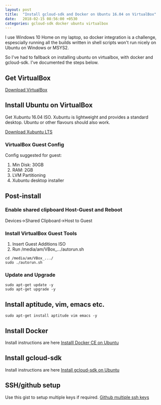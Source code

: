 ```yaml
---
layout: post
title:  "Install gcloud-sdk and Docker on Ubuntu 16.04 on VirtualBox"
date:   2018-02-15 08:56:00 +0530
categories: gcloud-sdk docker ubuntu virtualbox
---
```


I use Windows 10 Home on my laptop, so docker integration is a challenge, espescially running all the builds written in shell scripts won't run nicely on Ubuntu on Windows or MSYS2.

So I've had to fallback on installing ubuntu on virtualbox, with docker and gcloud-sdk. I've documented the steps below.

## Get VirtualBox

[Download VirtualBox](https://www.virtualbox.org/wiki/Downloads)

## Install Ubuntu on VirtualBox

Get Xubuntu 16.04 ISO. Xubuntu is lightweight and provides a standard desktop. Ubuntu or other flavours should also work.

[Download Xubuntu LTS](https://xubuntu.org/download#lts)

### VirtualBox Guest Config

Config suggested for guest:
1. Min Disk: 30GB
2. RAM: 2GB
3. LVM Partitioning
4. Xubuntu desktop installer

## Post-install

### Enable shared clipboard Host-Guest and Reboot

Devices->Shared Clipboard->Host to Guest

### Install VirtualBox Guest Tools
1. Insert Guest Additions ISO
2. Run /media/am/VBox_.../autorun.sh

```
cd /media/am/VBox_.../
sudo ./autorun.sh
```

### Update and Upgrade
```
sudo apt-get update -y
sudo apt-get upgrade -y
```

## Install aptitude, vim, emacs etc.
```
sudo apt-get install aptitude vim emacs -y
```

## Install Docker
Install instructions are here [Installl Docker CE on Ubuntu](https://docs.docker.com/install/linux/docker-ce/ubuntu/)

## Install gcloud-sdk
Install instructions are here [Install gcloud-sdk on Ubuntu](https://cloud.google.com/sdk/docs/quickstart-debian-ubuntu)

## SSH/github setup
Use this gist to setup multiple keys if required.
[Github multiple ssh keys](https://gist.github.com/jexchan/2351996)